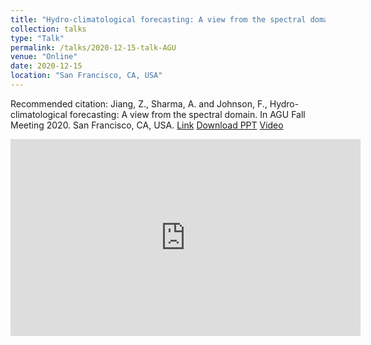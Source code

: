 ```yaml
---
title: "Hydro-climatological forecasting: A view from the spectral domain"
collection: talks
type: "Talk"
permalink: /talks/2020-12-15-talk-AGU
venue: "Online"
date: 2020-12-15
location: "San Francisco, CA, USA"
---
```


Recommended citation: Jiang, Z., Sharma, A. and Johnson, F., Hydro-climatological forecasting: A view from the spectral domain. In AGU Fall Meeting 2020. San Francisco, CA, USA.
[Link](https://agu.confex.com/agu/fm20/meetingapp.cgi/Paper/679238) [Download PPT](http://zejiang-unsw.github.io/files/Jiang-AGU-2020.pdf) [Video](https://www.youtube.com/watch?v=Cawtb3tAFoM&ab_channel=ZeJiang)

<iframe width="560" height="315" src="https://www.youtube.com/watch?v=Cawtb3tAFoM&ab_channel=ZeJiang" frameborder="0" allow="accelerometer; autoplay; clipboard-write; encrypted-media; gyroscope; picture-in-picture" allowfullscreen></iframe>